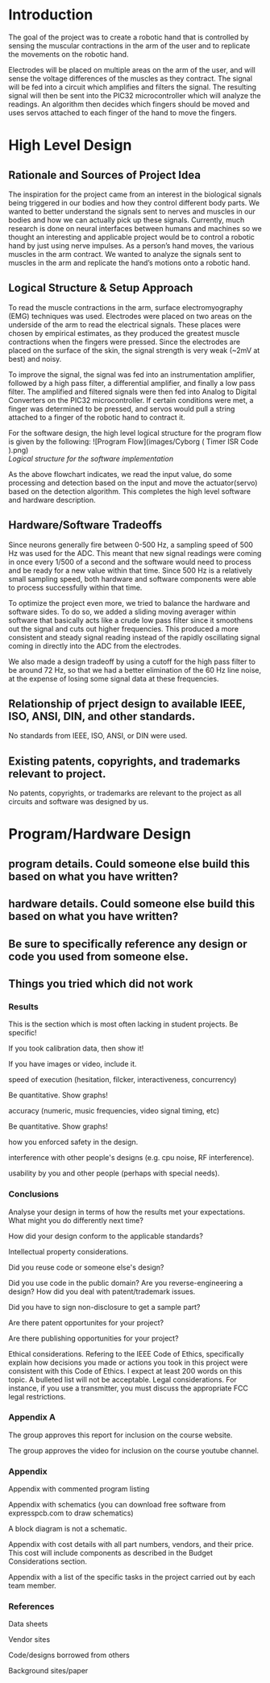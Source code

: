 # Introduction
The goal of the project was to create a robotic hand that is controlled by sensing the muscular contractions in the arm of the user and to replicate the movements on the robotic hand.


Electrodes will be placed on multiple areas on the arm of the user, and will sense the voltage differences of the muscles as they contract. The signal will be fed into a circuit which amplifies and filters the signal. The resulting signal will then be sent into the PIC32 microcontroller which will analyze the readings. An algorithm then decides which fingers should be moved and uses servos attached to each finger of the hand to move the fingers. 

# High Level Design
## Rationale and Sources of Project Idea
The inspiration for the project came from an interest in the biological signals being triggered in our bodies and how they control different body parts. We wanted to better understand the signals sent to nerves and muscles in our bodies and how we can actually pick up these signals. Currently, much research is done on neural interfaces between humans and machines so we thought an interesting and applicable project would be to control a robotic hand by just using nerve impulses. As a person’s hand moves, the various muscles in the arm contract. We wanted to analyze the signals sent to muscles in the arm and replicate the hand’s motions onto a robotic hand.

## Logical Structure & Setup Approach
To read the muscle contractions in the arm, surface electromyography (EMG) techniques was used. Electrodes were placed on two areas on the underside of the arm to read the electrical signals. These places were chosen by empirical estimates, as they produced the greatest muscle contractions when the fingers were pressed. Since the electrodes are placed on the surface of the skin, the signal strength is very weak (~2mV at best) and noisy.


To improve the signal, the signal was fed into an instrumentation amplifier, followed by a high pass filter, a differential amplifier, and finally a low pass filter. The amplified and filtered signals were then fed into Analog to Digital Converters on the PIC32 microcontroller. If certain conditions were met, a finger was determined to be pressed, and servos would pull a string attached to a finger of the robotic hand to contract it. 


For the software design, the high level logical structure for the program flow is given by the following: 
![Program Flow](images/Cyborg ( Timer ISR Code ).png)  
*Logical structure for the software implementation*


As the above flowchart indicates, we read the input value, do some processing and detection based on the input and move the actuator(servo) based on the detection algorithm. This completes the high level software and hardware description.


## Hardware/Software Tradeoffs
Since neurons generally fire between 0-500 Hz, a sampling speed of 500 Hz was used for the ADC. This meant that new signal readings were coming in once every 1/500 of a second and the software would need to process and be ready for a new value within that time. Since 500 Hz is a relatively small sampling speed, both hardware and software components were able to process successfully within that time. 


To optimize the project even more, we tried to balance the hardware and software sides. To do so, we added a sliding moving averager within software that basically acts like a crude low pass filter since it smoothens out the signal and cuts out higher frequencies. This produced a more consistent and steady signal reading instead of the rapidly oscillating signal coming in directly into the ADC from the electrodes. 


We also made a design tradeoff by using a cutoff for the high pass filter to be around 72 Hz, so that we had a better elimination of the 60 Hz line noise, at the expense of losing some signal data at these frequencies. 

## Relationship of prject design to available IEEE, ISO, ANSI, DIN, and other standards.
No standards from IEEE, ISO, ANSI, or DIN were used.
  
## Existing patents, copyrights, and trademarks relevant to project. 
No patents, copyrights, or trademarks are relevant to the project as all circuits and software was designed by us. 



# Program/Hardware Design
## program details. Could someone else build this based on what you have written?

## hardware details. Could someone else build this based on what you have written?

## Be sure to specifically reference any design or code you used from someone else.

## Things you tried which did not work

### Results
This is the section which is most often lacking in student projects. Be specific! 

If you took calibration data, then show it!

If you have images or video, include it.

speed of execution (hesitation, filcker, interactiveness, concurrency)

Be quantitative. Show graphs!

accuracy (numeric, music frequencies, video signal timing, etc)

Be quantitative. Show graphs!

how you enforced safety in the design.

interference with other people's designs (e.g. cpu noise, RF interference).

usability by you and other people (perhaps with special needs).

### Conclusions
Analyse your design in terms of how the results met your expectations. What might you do differently next time?

How did your design conform to the applicable standards?

Intellectual property considerations.

Did you reuse code or someone else's design?

Did you use code in the public domain?
Are you reverse-engineering a design? How did you deal with patent/trademark issues.

Did you have to sign non-disclosure to get a sample part?

Are there patent opportunites for your project?

Are there publishing opportunities for your project?

Ethical considerations. Refering to the IEEE Code of Ethics, specifically explain how decisions you made or actions you took in this project were consistent with this Code of Ethics. I expect at least 200 words on this topic. A bulleted list will not be acceptable.
Legal considerations. For instance, if you use a transmitter, you must discuss the appropriate FCC legal restrictions.

### Appendix A
The group approves this report for inclusion on the course website.

The group approves the video for inclusion on the course youtube channel.

### Appendix
Appendix with commented program listing

Appendix with schematics (you can download free software from expresspcb.com to draw schematics) 

A block diagram is not a schematic.

Appendix with cost details with all part numbers, vendors, and their price. This cost will include components as described in the Budget Considerations section.

Appendix with a list of the specific tasks in the project carried out by each team member.

### References
Data sheets

Vendor sites

Code/designs borrowed from others

Background sites/paper
